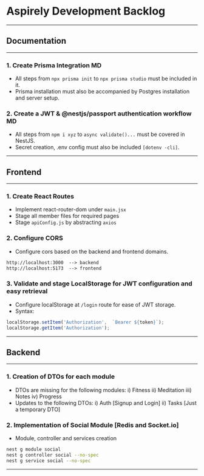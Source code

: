 # Aspirely Development Backlog

---

## Documentation

---

### 1. Create Prisma Integration MD

- All steps from `npx prisma init` to `npx prisma studio` must be included in it.
- Prisma installation must also be accompanied by Postgres installation and server setup.

### 2. Create a JWT & @nestjs/passport authentication workflow MD

- All steps from `npm i xyz` to `async validate()...` must be covered in NestJS.
- Secret creation, .env config must also be included `[dotenv -cli]`.

---

## Frontend

---

### 1. Create React Routes

- Implement react-router-dom under `main.jsx`
- Stage all member files for required pages
- Stage `apiConfig.js` by abstracting `axios`

### 2. Configure CORS

- Configure cors based on the backend and frontend domains.

```markdown
http://localhost:3000  --> backend
http://localhost:5173  --> frontend
```

### 3. Validate and stage LocalStorage for JWT configuration and easy retrieval

- Configure localStorage at `/login` route for ease of JWT storage.
- Syntax:

```javascript
localStorage.setItem('Authorization',  `Bearer ${token}`);
localStorage.getItem('Authorization');
```

---

## Backend

---

### 1. Creation of DTOs for each module

- DTOs are missing for the following modules:
    i) Fitness
    ii) Meditation
    iii) Notes
    iv) Progress
- Updates to the following DTOs:
    i) Auth [Signup and Login]
    ii) Tasks [Just a temporary DTO]

### 2. Implementation of Social Module [Redis and Socket.io]

- Module, controller and services creation

```bash
nest g module social
nest g controller social --no-spec
nest g service social --no-spec
```

---
